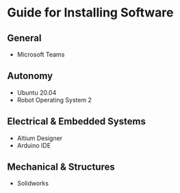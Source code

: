 # Guide for Installing Software

## General
- Microsoft Teams

## Autonomy 
- Ubuntu 20.04
- Robot Operating System 2

## Electrical & Embedded Systems
- Altium Designer
- Arduino IDE

## Mechanical & Structures
- Solidworks


